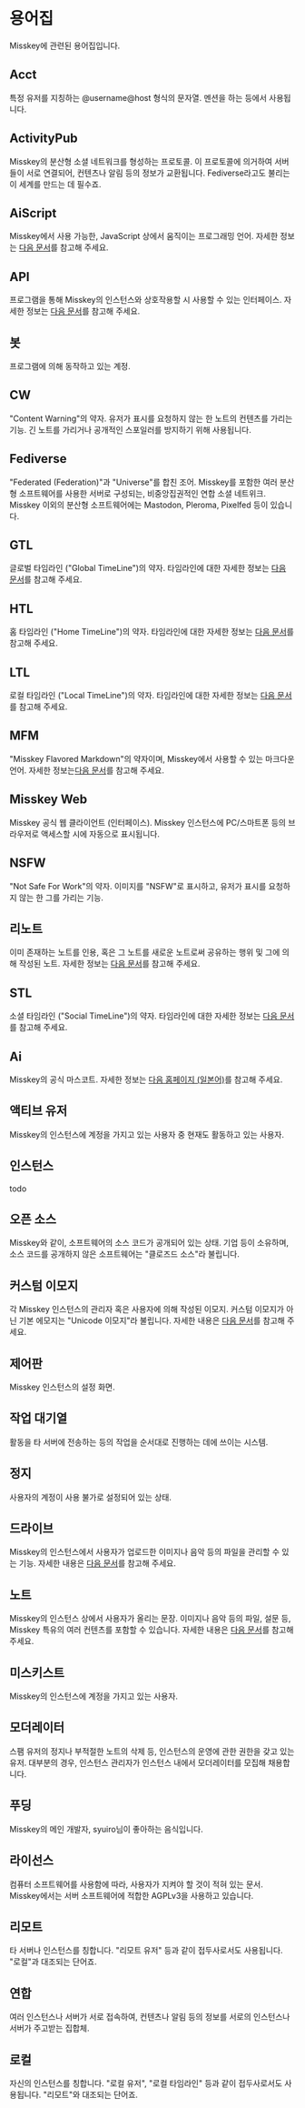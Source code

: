 # 용어집
Misskey에 관련된 용어집입니다.

## Acct
특정 유저를 지칭하는 @username@host 형식의 문자열. 멘션을 하는 등에서 사용됩니다.

## ActivityPub
Misskey의 분산형 소셜 네트워크를 형성하는 프로토콜. 이 프로토콜에 의거하여 서버들이 서로 연결되어, 컨텐츠나 알림 등의 정보가 교환됩니다. Fediverse라고도 불리는 이 세계를 만드는 데 필수죠.

## AiScript
Misskey에서 사용 가능한, JavaScript 상에서 움직이는 프로그래밍 언어. 자세한 정보는 [다음 문서](../advanced/aiscript)를 참고해 주세요.

## API
프로그램을 통해 Misskey의 인스턴스와 상호작용할 시 사용할 수 있는 인터페이스. 자세한 정보는 [다음 문서](../advanced/api)를 참고해 주세요.

## 봇
프로그램에 의해 동작하고 있는 계정.

## CW
"Content Warning"의 약자. 유저가 표시를 요청하지 않는 한 노트의 컨텐츠를 가리는 기능. 긴 노트를 가리거나 공개적인 스포일러를 방지하기 위해 사용됩니다.

## Fediverse
"Federated (Federation)"과 "Universe"를 합친 조어. Misskey를 포함한 여러 분산형 소프트웨어를 사용한 서버로 구성되는, 비중앙집권적인 연합 소셜 네트위크. Misskey 이외의 분산형 소프트웨어에는 Mastodon, Pleroma, Pixelfed 등이 있습니다.

## GTL
글로벌 타임라인 ("Global TimeLine")의 약자. 타임라인에 대한 자세한 정보는 [다음 문서](../features/timeline)를 참고해 주세요.

## HTL
홈 타임라인 ("Home TimeLine")의 약자. 타임라인에 대한 자세한 정보는 [다음 문서](../features/timeline)를 참고해 주세요.

## LTL
로컬 타임라인 ("Local TimeLine")의 약자. 타임라인에 대한 자세한 정보는 [다음 문서](../features/timeline)를 참고해 주세요.

## MFM
"Misskey Flavored Markdown"의 약자이며, Misskey에서 사용할 수 있는 마크다운 언어. 자세한 정보는[다음 문서](../features/mfm)를 참고해 주세요.

## Misskey Web
Misskey 공식 웹 클라이언트 (인터페이스). Misskey 인스턴스에 PC/스마트폰 등의 브라우저로 액세스할 시에 자동으로 표시됩니다.

## NSFW
"Not Safe For Work"의 약자. 이미지를 "NSFW"로 표시하고, 유저가 표시를 요청하지 않는 한 그를 가리는 기능.

## 리노트
이미 존재하는 노트를 인용, 혹은 그 노트를 새로운 노트로써 공유하는 행위 및 그에 의해 작성된 노트. 자세한 정보는 [다음 문서](../features/note)를 참고해 주세요.

## STL
소셜 타임라인 ("Social TimeLine")의 약자. 타임라인에 대한 자세한 정보는 [다음 문서](../features/timeline)를 참고해 주세요.

## Ai
Misskey의 공식 마스코트. 자세한 정보는 [다음 홈페이지 (일본어)](https://xn--931a.moe/)를 참고해 주세요.

## 액티브 유저
Misskey의 인스턴스에 계정을 가지고 있는 사용자 중 현재도 활동하고 있는 사용자.

## 인스턴스
todo

## 오픈 소스
Misskey와 같이, 소프트웨어의 소스 코드가 공개되어 있는 상태. 기업 등이 소유하며, 소스 코드를 공개하지 않은 소프트웨어는 "클로즈드 소스"라 불립니다.

## 커스텀 이모지
각 Misskey 인스턴스의 관리자 혹은 사용자에 의해 작성된 이모지. 커스텀 이모지가 아닌 기본 에모지는 "Unicode 이모지"라 불립니다. 자세한 내용은 [다음 문서](../docs/features/custom-emoji)를 참고해 주세요.

## 제어판
Misskey 인스턴스의 설정 화면.

<!--
## Silence
A state in which the visibility of the notes by said user cannot be set to "Public" anymore.Can be set for individual users by the discretion of Moderators.For details, see [here.](../features/silence)
-->

## 작업 대기열
활동을 타 서버에 전송하는 등의 작업을 순서대로 진행하는 데에 쓰이는 시스템.

## 정지
사용자의 계정이 사용 불가로 설정되어 있는 상태.

## 드라이브
Misskey의 인스턴스에서 사용자가 업로드한 이미지나 음악 등의 파일을 관리할 수 있는 기능. 자세한 내용은 [다음 문서](../features/drive)를 참고해 주세요.

## 노트
Misskey의 인스턴스 상에서 사용자가 올리는 문장. 이미지나 음악 등의 파일, 설문 등, Misskey 특유의 여러 컨텐츠를 포함할 수 있습니다. 자세한 내용은 [다음 문서](../features/note)를 참고해 주세요.

## 미스키스트
Misskey의 인스턴스에 계정을 가지고 있는 사용자.

## 모더레이터
스팸 유저의 정지나 부적절한 노트의 삭제 등, 인스턴스의 운영에 관한 권한을 갖고 있는 유저. 대부분의 경우, 인스턴스 관리자가 인스턴스 내에서 모더레이터를 모집해 채용합니다.

## 푸딩
Misskey의 메인 개발자, syuiro님이 좋아하는 음식입니다.

## 라이선스
컴퓨터 소프트웨어를 사용함에 따라, 사용자가 지켜야 할 것이 적혀 있는 문서. Misskey에서는 서버 소프트웨어에 적합한 AGPLv3을 사용하고 있습니다.

## 리모트
타 서버나 인스턴스를 칭합니다. "리모트 유저" 등과 같이 접두사로서도 사용됩니다. "로컬"과 대조되는 단어죠.

## 연합
여러 인스턴스나 서버가 서로 접속하여, 컨텐츠나 알림 등의 정보를 서로의 인스턴스나 서버가 주고받는 집합체.

## 로컬
자신의 인스턴스를 칭합니다. "로컬 유저", "로컬 타임라인" 등과 같이 접두사로서도 사용됩니다. "리모트"와 대조되는 단어죠.
